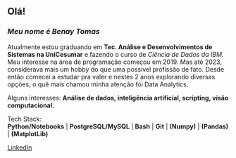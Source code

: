 ## Olá!

### ***Meu nome é Benay Tomas***
Atualmente estou graduando em **Tec. Análise e Desenvolvimentos de Sistemas na UniCesumar** e fazendo o curso de *Ciência de Dados da IBM.*  
Meu interesse na área de programação começou em 2019. Mas até 2023, considerava mais um hobby do que uma possível profissão de fato. Desde então comecei a estudar pra valer e nestes 2 anos explorando diversas opções, o quê mais chamou minha atenção foi Data Analytics.

Alguns interesses: 
**Análise de dados, inteligência artificial, scripting, visão computacional.** 

Tech Stack:  
**Python/Notebooks** | **PostgreSQL/MySQL** | **Bash** | **Git** | **(Numpy)** | **(Pandas)** | **(MatplotLib)**  

[LinkedIn](https://linkedin.com/in/benay-tomas/)
